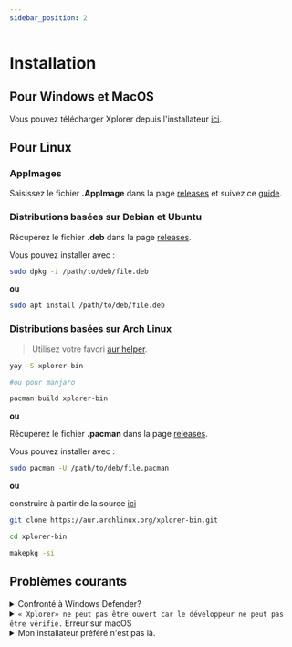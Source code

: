 ```yaml
---
sidebar_position: 2
---
```


# Installation

## Pour Windows et MacOS

Vous pouvez télécharger Xplorer depuis l'installateur [ici](https://github.com/kimlimjustin/xplorer/releases).

## Pour Linux

### AppImages

Saisissez le fichier **.AppImage** dans la page [releases](https://github.com/kimlimjustin/xplorer/releases) et suivez ce [guide](https://docs.appimage.org/introduction/quickstart.html#how-to-run-an-appimage).

### Distributions basées sur Debian et Ubuntu

Récupérez le fichier **.deb** dans la page [releases](https://github.com/kimlimjustin/xplorer/releases).

Vous pouvez installer avec :

```bash
sudo dpkg -i /path/to/deb/file.deb
```

**ou**

```bash
sudo apt install /path/to/deb/file.deb
```

### Distributions basées sur Arch Linux

> Utilisez votre favori [aur helper](https://wiki.archlinux.org/title/AUR_helpers).

```bash
yay -S xplorer-bin

#ou pour manjaro

pacman build xplorer-bin
```

**ou**

Récupérez le fichier **.pacman** dans la page [releases](https://github.com/kimlimjustin/xplorer/releases).

Vous pouvez installer avec :

```bash
sudo pacman -U /path/to/deb/file.pacman
```

**ou**

construire à partir de la source [ici](https://aur.archlinux.org/xplorer-bin.git)

```bash
git clone https://aur.archlinux.org/xplorer-bin.git

cd xplorer-bin

makepkg -si
```

## Problèmes courants

<details>
<summary>
Confronté à Windows Defender?
</summary>

En fait, ce n'est pas une erreur, c'est un choix de design de Microsoft pour protéger ceux d'entre nous qui ne sont pas de la technologie (i. , potentiellement vos amis) à partir d'un virus. Vous n'avez pas besoin de vous inquiéter de la sécurité de Xplorer dans ce cas car c'est [open source](https://github.com/kimlimjustin/xplorer) et vous pouvez inspecter le code ou même construire votre propre version !

Pour gérer ceci, vous pouvez simplement cliquer sur le bouton `Plus d'infos` , puis cliquez sur Exécuter de toute façon.

1. ![Étape 1](/img/docs/windows-defender-1.webp)
2. ![Étape 2](/img/docs/windows-defender-2.webp)

:::note Références

Adopté parmi [Stack Overflow](https://stackoverflow.com/questions/65488839/how-can-i-avoid-windows-protected-your-pc-problem-when-my-friends-try-to-use-m).

:::

</details> <details>
<summary>
<code>« Xplorer» ne peut pas être ouvert car le développeur ne peut pas être vérifié.</code> Erreur sur macOS
</summary>

Veuillez essayer [la documentation officielle](https://support.apple.com/guide/mac-help/open-a-mac-app-from-an-unidentified-developer-mh40616/mac) par Apple.

</details> <details>
<summary>
Mon installateur préféré n'est pas là.
</summary>

Please address an issue [here](https://github.com/kimlimjustin/xplorer/issues/new/choose).

</details>
